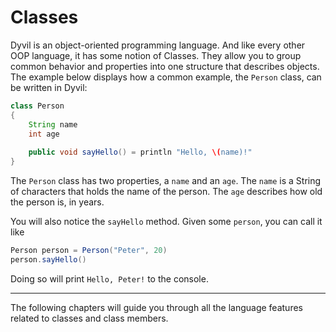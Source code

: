 # Classes

Dyvil is an object-oriented programming language. And like every other OOP language, it has some notion of Classes. They allow you to group common behavior and properties into one structure that describes objects. The example below displays how a common example, the `Person` class, can be written in Dyvil:

```java
class Person
{
    String name
    int age
    
    public void sayHello() = println "Hello, \(name)!"
}
```

The `Person` class has two properties, a `name` and an `age`. The `name` is a String of characters that holds the name of the person. The `age` describes how old the person is, in years.

You will also notice the `sayHello` method. Given some `person`, you can call it like

```java
Person person = Person("Peter", 20)
person.sayHello()
```

Doing so will print `Hello, Peter!` to the console.

---

The following chapters will guide you through all the language features related to classes and class members.